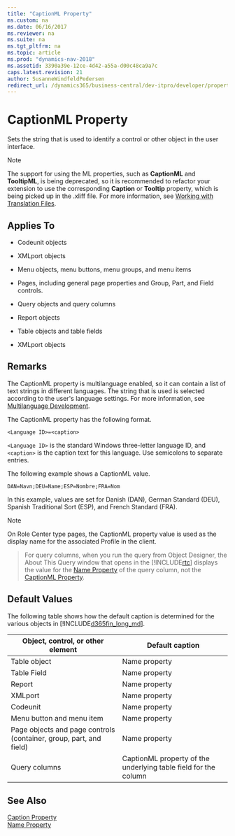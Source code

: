 ```yaml
---
title: "CaptionML Property"
ms.custom: na
ms.date: 06/16/2017
ms.reviewer: na
ms.suite: na
ms.tgt_pltfrm: na
ms.topic: article
ms.prod: "dynamics-nav-2018"
ms.assetid: 3390a39e-12ce-4d42-a55a-d00c48ca9a7c
caps.latest.revision: 21
author: SusanneWindfeldPedersen
redirect_url: /dynamics365/business-central/dev-itpro/developer/properties/devenv-properties
---
```


# CaptionML Property
Sets the string that is used to identify a control or other object in the user interface.  

> [!NOTE] 
> The support for using the ML properties, such as **CaptionML** and **TooltipML**, is being deprecated, so it is recommended to refactor your extension to use the corresponding **Caption** or **Tooltip** property, which is being picked up in the .xliff file. For more information, see [Working with Translation Files](../devenv-work-with-translation-files.md).

## Applies To  

-   Codeunit objects  

-   XMLport objects  

-   Menu objects, menu buttons, menu groups, and menu items  

-   Pages, including general page properties and Group, Part, and Field controls.  

-   Query objects and query columns  

-   Report objects  

-   Table objects and table fields  

-   XMLport objects  

## Remarks  
 The CaptionML property is multilanguage enabled, so it can contain a list of text strings in different languages. The string that is used is selected according to the user's language settings. For more information, see [Multilanguage Development](../devenv-multilanguage-development.md).  

 The CaptionML property has the following format.  

 `<Language ID>=<caption>`

 `<Language ID>` is the standard Windows three-letter language ID, and `<caption>` is the caption text for this language. Use semicolons to separate entries.  

 The following example shows a CaptionML value.  

 `DAN=Navn;DEU=Name;ESP=Nombre;FRA=Nom`

 In this example, values are set for Danish (DAN), German Standard (DEU), Spanish Traditional Sort (ESP), and French Standard (FRA). 

> [!NOTE]  
>  On Role Center type pages, the CaptionML property value is used as the display name for the associated Profile in the client.

>  For query columns, when you run the query from Object Designer, the About This Query window that opens in the [!INCLUDE[rtc](includes/rtc_md.md)] displays the value for the [Name Property](Name-Property.md) of the query column, not the [CaptionML Property](CaptionML-Property.md).  

<!-- 
 You can enter values for the CaptionML property in two ways:  

-   If you enter a value for the [Caption Property](devenv-caption-property.md), then the CaptionML property is set to the value of the current language. For example, if the current system language is Danish, then a value of `DAN =<value>` is placed in the CaptionML field. 
- 
-->
<!--
-   If you choose the **AssistButton** in the CaptionML value field, then the **Multilanguage Editor** opens and displays two columns: **Language** and **Value**. The **Language** column is populated with all languages that are defined by Windows. You specify the CaptionML value for a language by entering a value in the **Value** field for that language. You must close the **Multilanguage Editor** by choosing **OK**. If you press ESC to close the **Multilanguage Editor**, then the CaptionML field is not updated.  
-->

<!--
 When you export objects as XML, the CaptionML property values are included.  
-->

## Default Values  
The following table shows how the default caption is determined for the various objects in [!INCLUDE[d365fin_long_md](../includes/d365fin_long_md.md)].  

|Object, control, or other element|Default caption|  
|---------------------------------|---------------|  
|Table object|Name property|  
|Table Field|Name property|  
|Report|Name property|  
|XMLport|Name property|  
|Codeunit|Name property|  
|Menu button and menu item|Name property|  
|Page objects and page controls (container, group, part, and field)|Name property| |Query objects|Name property|  
|Query columns|CaptionML property of the underlying table field for the column|  

## See Also  
 [Caption Property](devenv-caption-property.md)   
 [Name Property](devenv-name-property.md)

